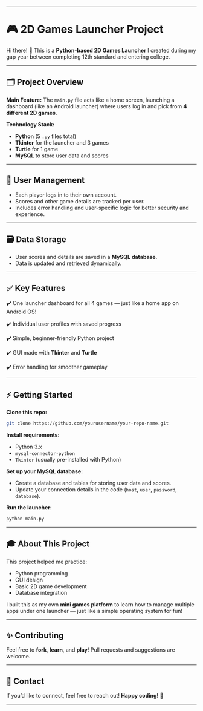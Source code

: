 
---

# 🎮 2D Games Launcher Project

Hi there! 👋
This is a **Python-based 2D Games Launcher** I created during my gap year between completing 12th standard and entering college.

---

## 🗂️ Project Overview

**Main Feature:**
The `main.py` file acts like a home screen, launching a dashboard (like an Android launcher) where users log in and pick from **4 different 2D games**.

**Technology Stack:**

* **Python** (5 `.py` files total)
* **Tkinter** for the launcher and 3 games
* **Turtle** for 1 game
* **MySQL** to store user data and scores

---

## 👥 User Management

* Each player logs in to their own account.
* Scores and other game details are tracked per user.
* Includes error handling and user-specific logic for better security and experience.

---

## 🗃️ Data Storage

* User scores and details are saved in a **MySQL database**.
* Data is updated and retrieved dynamically.

---

## ✅ Key Features

✔️ One launcher dashboard for all 4 games — just like a home app on Android OS!

✔️ Individual user profiles with saved progress

✔️ Simple, beginner-friendly Python project

✔️ GUI made with **Tkinter** and **Turtle**

✔️ Error handling for smoother gameplay

---

## ⚡ Getting Started

**Clone this repo:**

```bash
git clone https://github.com/yourusername/your-repo-name.git
```

**Install requirements:**

* Python 3.x
* `mysql-connector-python`
* `Tkinter` (usually pre-installed with Python)

**Set up your MySQL database:**

* Create a database and tables for storing user data and scores.
* Update your connection details in the code (`host`, `user`, `password`, `database`).

**Run the launcher:**

```bash
python main.py
```

---

## 🎓 About This Project

This project helped me practice:

* Python programming
* GUI design
* Basic 2D game development
* Database integration

I built this as my own **mini games platform** to learn how to manage multiple apps under one launcher — just like a simple operating system for fun!

---

## ✨ Contributing

Feel free to **fork**, **learn**, and **play**!
Pull requests and suggestions are welcome.

---

## 📧 Contact

If you’d like to connect, feel free to reach out!
**Happy coding! 🚀**

---
